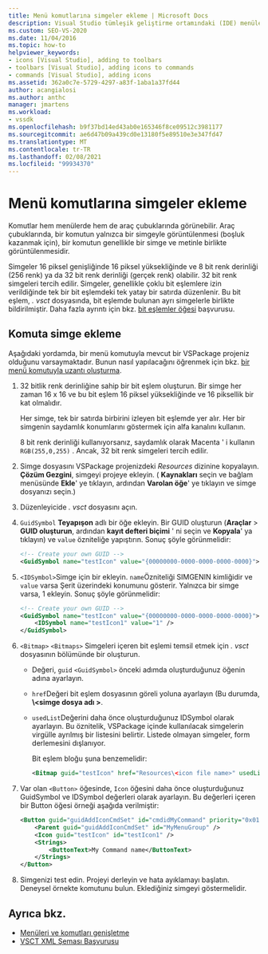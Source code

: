 ```yaml
---
title: Menü komutlarına simgeler ekleme | Microsoft Docs
description: Visual Studio tümleşik geliştirme ortamındaki (IDE) menülerde ve araç çubuklarında görünebilen komutlara simgeler eklemeyi öğrenin.
ms.custom: SEO-VS-2020
ms.date: 11/04/2016
ms.topic: how-to
helpviewer_keywords:
- icons [Visual Studio], adding to toolbars
- toolbars [Visual Studio], adding icons to commands
- commands [Visual Studio], adding icons
ms.assetid: 362a0c7e-5729-4297-a83f-1aba1a37fd44
author: acangialosi
ms.author: anthc
manager: jmartens
ms.workload:
- vssdk
ms.openlocfilehash: b9f37bd14ed43ab0e165346f8ce09512c3981177
ms.sourcegitcommit: ae6d47b09a439cd0e13180f5e89510e3e347fd47
ms.translationtype: MT
ms.contentlocale: tr-TR
ms.lasthandoff: 02/08/2021
ms.locfileid: "99934370"
---
```

# <a name="add-icons-to-menu-commands"></a>Menü komutlarına simgeler ekleme
Komutlar hem menülerde hem de araç çubuklarında görünebilir. Araç çubuklarında, bir komutun yalnızca bir simgeyle görüntülenmesi (boşluk kazanmak için), bir komutun genellikle bir simge ve metinle birlikte görüntülenmesidir.

 Simgeler 16 piksel genişliğinde 16 piksel yüksekliğinde ve 8 bit renk derinliği (256 renk) ya da 32 bit renk derinliği (gerçek renk) olabilir. 32 bit renk simgeleri tercih edilir. Simgeler, genellikle çoklu bit eşlemlere izin verildiğinde tek bir bit eşlemdeki tek yatay bir satırda düzenlenir. Bu bit eşlem, *. vsct* dosyasında, bit eşlemde bulunan ayrı simgelerle birlikte bildirilmiştir. Daha fazla ayrıntı için bkz. [bit eşlemler öğesi](../extensibility/bitmaps-element.md) başvurusu.

## <a name="add-an-icon-to-a-command"></a>Komuta simge ekleme
 Aşağıdaki yordamda, bir menü komutuyla mevcut bir VSPackage projeniz olduğunu varsaymaktadır. Bunun nasıl yapılacağını öğrenmek için bkz. [bir menü komutuyla uzantı oluşturma](../extensibility/creating-an-extension-with-a-menu-command.md).

1. 32 bitlik renk derinliğine sahip bir bit eşlem oluşturun. Bir simge her zaman 16 x 16 ve bu bit eşlem 16 piksel yüksekliğinde ve 16 piksellik bir kat olmalıdır.

     Her simge, tek bir satırda birbirini izleyen bit eşlemde yer alır. Her bir simgenin saydamlık konumlarını göstermek için alfa kanalını kullanın.

     8 bit renk derinliği kullanıyorsanız, saydamlık olarak Macenta ' i kullanın `RGB(255,0,255)` . Ancak, 32 bit renk simgeleri tercih edilir.

2. Simge dosyasını VSPackage projenizdeki *Resources* dizinine kopyalayın. **Çözüm Gezgini**, simgeyi projeye ekleyin. ( **Kaynakları** seçin ve bağlam menüsünde **Ekle**' ye tıklayın, ardından **Varolan öğe**' ye tıklayın ve simge dosyanızı seçin.)

3. Düzenleyicide *. vsct* dosyasını açın.

4. `GuidSymbol` **Teyapışon** adlı bir öğe ekleyin. Bir GUID oluşturun (**Araçlar**  >  **GUID oluşturun**, ardından **kayıt defteri biçimi** ' ni seçin ve **Kopyala**' ya tıklayın) ve `value` özniteliğe yapıştırın. Sonuç şöyle görünmelidir:

    ```xml
    <!-- Create your own GUID -->
    <GuidSymbol name="testIcon" value="{00000000-0000-0000-0000-0000}">
    ```

5. `<IDSymbol>`Simge için bir ekleyin. `name`Özniteliği SIMGENIN kimliğidir ve `value` varsa Şerit üzerindeki konumunu gösterir. Yalnızca bir simge varsa, 1 ekleyin. Sonuç şöyle görünmelidir:

    ```xml
    <!-- Create your own GUID -->
    <GuidSymbol name="testIcon" value="{00000000-0000-0000-0000-0000}">
        <IDSymbol name="testIcon1" value="1" />
    </GuidSymbol>
    ```

6. `<Bitmap>` `<Bitmaps>` Simgeleri içeren bit eşlemi temsil etmek için *. vsct* dosyasının bölümünde bir oluşturun.

    - Değeri, `guid` `<GuidSymbol>` önceki adımda oluşturduğunuz öğenin adına ayarlayın.

    - `href`Değeri bit eşlem dosyasının göreli yoluna ayarlayın (Bu durumda, **\\<simge dosya adı \>**.

    - `usedList`Değerini daha önce oluşturduğunuz IDSymbol olarak ayarlayın. Bu öznitelik, VSPackage içinde kullanılacak simgelerin virgülle ayrılmış bir listesini belirtir. Listede olmayan simgeler, form derlemesini dışlanıyor.

         Bit eşlem bloğu şuna benzemelidir:

        ```xml
        <Bitmap guid="testIcon" href="Resources\<icon file name>" usedList="testIcon1"/>
        ```

7. Var olan `<Button>` öğesinde, `Icon` öğesini daha önce oluşturduğunuz GuidSymbol ve IDSymbol değerleri olarak ayarlayın. Bu değerleri içeren bir Button öğesi örneği aşağıda verilmiştir:

    ```xml
    <Button guid="guidAddIconCmdSet" id="cmdidMyCommand" priority="0x0100" type="Button">
        <Parent guid="guidAddIconCmdSet" id="MyMenuGroup" />
        <Icon guid="testIcon" id="testIcon1" />
        <Strings>
            <ButtonText>My Command name</ButtonText>
        </Strings>
    </Button>
    ```

8. Simgenizi test edin. Projeyi derleyin ve hata ayıklamayı başlatın. Deneysel örnekte komutunu bulun. Eklediğiniz simgeyi göstermelidir.

## <a name="see-also"></a>Ayrıca bkz.
- [Menüleri ve komutları genişletme](../extensibility/extending-menus-and-commands.md)
- [VSCT XML Şeması Başvurusu](../extensibility/vsct-xml-schema-reference.md)
